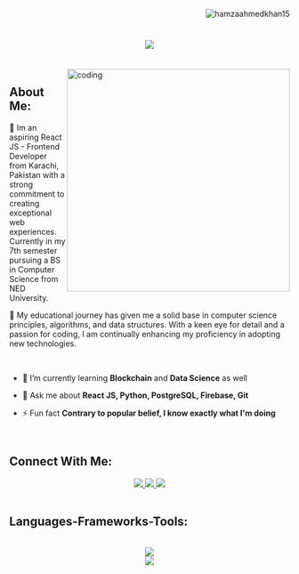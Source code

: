 
<p align="right"> <img src="https://komarev.com/ghpvc/?username=arshan-alee&label=Profile%20views&color=0e75b6&style=flat" alt="hamzaahmedkhan15" /> </p>

<h1 align="center">
    <img src="https://readme-typing-svg.herokuapp.com/?font=Righteous&size=35&center=true&vCenter=true&width=500&height=70&duration=4000&lines=Hi+There!+👋;+I'm+Hamza+Ahmed+Khan!;" />
</h1>
<br/>
<img src="https://camo.githubusercontent.com/8bf6f6d78abc81fcf9c49f10649423e73ea44bc248e83aaae8759d401c829a84/68747470733a2f2f70687973696373677572756b756c2e66696c65732e776f726470726573732e636f6d2f323031392f30322f6368617261637465722d312e676966"
    alt="coding" align="right" width="400">

<p align="left">

## About Me:
💫 Im an aspiring React JS - Frontend Developer from Karachi, Pakistan with a strong commitment to creating exceptional web experiences. Currently in my 7th semester pursuing a BS in Computer Science from NED University.

🚀 My educational journey has given me a solid base in computer science principles, algorithms, and data structures. With a keen eye for detail and a passion for coding, I am continually enhancing my proficiency in adopting new technologies.

<br/>

- 🌱 I’m currently learning **Blockchain** and **Data Science** as well

- 💬 Ask me about **React JS, Python, PostgreSQL, Firebase, Git**

-  ⚡ Fun fact **Contrary to popular belief, I know exactly what I'm doing**

 </p>

<br/>

 ## Connect With Me:

 <div align="center"> 
  <a href="https://mail.google.com/mail/?view=cm&to=hamzaahmedkhan718@gmail.com" target="_blank">
    <img src="https://img.shields.io/badge/Gmail-333333?style=for-the-badge&logo=gmail&logoColor=red" />
  </a>
  <a href="https://www.linkedin.com/in/hamza-ahmed-khan-/" target="_blank">
    <img src="https://img.shields.io/badge/LinkedIn-0077B5?style=for-the-badge&logo=linkedin&logoColor=white" target="_blank" />
  </a>
  <a href="https://hamzasportfolio.netlify.app/" target="_blank">
     <img src="https://img.shields.io/badge/Portfolio-FF5722?style=for-the-badge&logo=todoist&logoColor=white" target="_blank" /> <!-- sqlite, safari, google-chrome are other good icon options -->
  </a>
</div>


<br/>

## Languages-Frameworks-Tools:

<br/>
<div align="center">
    <img src="https://skillicons.dev/icons?i=github,react,python,html,css,javascript,bootstrap,cpp,jquery,postgresql,firebase,vscode" /><br>
    <img src="https://skillicons.dev/icons?i=nodejs,express,mongodb,postman,materialui,tailwind,netlify,git" />
</div>

<br/>
 

    


<!--
**HamzaAhmedKhan15/hamzaahmedkhan15** is a ✨ _special_ ✨ repository because its `README.md` (this file) appears on your GitHub profile.

Here are some ideas to get you started:

- 🔭 I’m currently working on ...
- 🌱 I’m currently learning ...
- 👯 I’m looking to collaborate on ...
- 🤔 I’m looking for help with ...
- 💬 Ask me about ...
- 📫 How to reach me: ...
- 😄 Pronouns: ...
- ⚡ Fun fact: ...
-->
